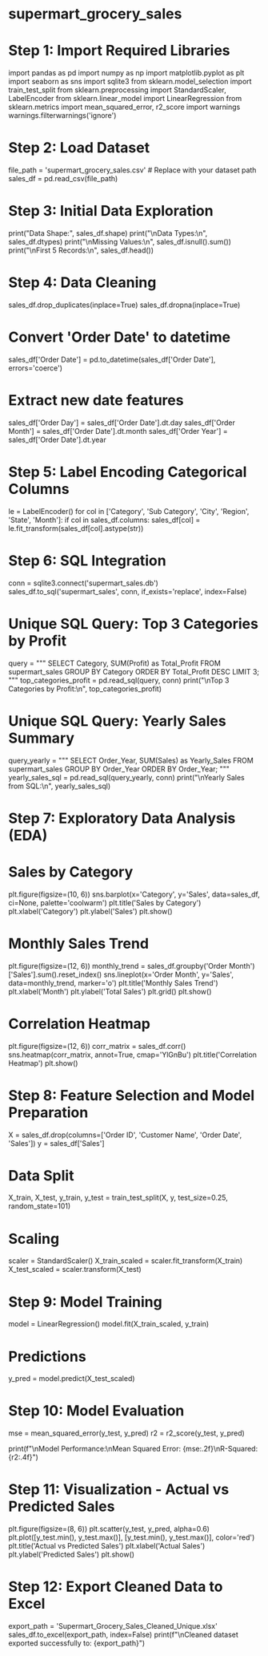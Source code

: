 # supermart_grocery_sales
# Step 1: Import Required Libraries
import pandas as pd
import numpy as np
import matplotlib.pyplot as plt
import seaborn as sns
import sqlite3
from sklearn.model_selection import train_test_split
from sklearn.preprocessing import StandardScaler, LabelEncoder
from sklearn.linear_model import LinearRegression
from sklearn.metrics import mean_squared_error, r2_score
import warnings
warnings.filterwarnings('ignore')

# Step 2: Load Dataset
file_path = 'supermart_grocery_sales.csv'  # Replace with your dataset path
sales_df = pd.read_csv(file_path)

# Step 3: Initial Data Exploration
print("Data Shape:", sales_df.shape)
print("\nData Types:\n", sales_df.dtypes)
print("\nMissing Values:\n", sales_df.isnull().sum())
print("\nFirst 5 Records:\n", sales_df.head())

# Step 4: Data Cleaning
sales_df.drop_duplicates(inplace=True)
sales_df.dropna(inplace=True)

# Convert 'Order Date' to datetime
sales_df['Order Date'] = pd.to_datetime(sales_df['Order Date'], errors='coerce')

# Extract new date features
sales_df['Order Day'] = sales_df['Order Date'].dt.day
sales_df['Order Month'] = sales_df['Order Date'].dt.month
sales_df['Order Year'] = sales_df['Order Date'].dt.year

# Step 5: Label Encoding Categorical Columns
le = LabelEncoder()
for col in ['Category', 'Sub Category', 'City', 'Region', 'State', 'Month']:
    if col in sales_df.columns:
        sales_df[col] = le.fit_transform(sales_df[col].astype(str))

# Step 6: SQL Integration
conn = sqlite3.connect('supermart_sales.db')
sales_df.to_sql('supermart_sales', conn, if_exists='replace', index=False)

# Unique SQL Query: Top 3 Categories by Profit
query = """
SELECT Category, SUM(Profit) as Total_Profit
FROM supermart_sales
GROUP BY Category
ORDER BY Total_Profit DESC
LIMIT 3;
"""
top_categories_profit = pd.read_sql(query, conn)
print("\nTop 3 Categories by Profit:\n", top_categories_profit)

# Unique SQL Query: Yearly Sales Summary
query_yearly = """
SELECT Order_Year, SUM(Sales) as Yearly_Sales
FROM supermart_sales
GROUP BY Order_Year
ORDER BY Order_Year;
"""
yearly_sales_sql = pd.read_sql(query_yearly, conn)
print("\nYearly Sales from SQL:\n", yearly_sales_sql)

# Step 7: Exploratory Data Analysis (EDA)
# Sales by Category
plt.figure(figsize=(10, 6))
sns.barplot(x='Category', y='Sales', data=sales_df, ci=None, palette='coolwarm')
plt.title('Sales by Category')
plt.xlabel('Category')
plt.ylabel('Sales')
plt.show()

# Monthly Sales Trend
plt.figure(figsize=(12, 6))
monthly_trend = sales_df.groupby('Order Month')['Sales'].sum().reset_index()
sns.lineplot(x='Order Month', y='Sales', data=monthly_trend, marker='o')
plt.title('Monthly Sales Trend')
plt.xlabel('Month')
plt.ylabel('Total Sales')
plt.grid()
plt.show()

# Correlation Heatmap
plt.figure(figsize=(12, 6))
corr_matrix = sales_df.corr()
sns.heatmap(corr_matrix, annot=True, cmap='YlGnBu')
plt.title('Correlation Heatmap')
plt.show()

# Step 8: Feature Selection and Model Preparation
X = sales_df.drop(columns=['Order ID', 'Customer Name', 'Order Date', 'Sales'])
y = sales_df['Sales']

# Data Split
X_train, X_test, y_train, y_test = train_test_split(X, y, test_size=0.25, random_state=101)

# Scaling
scaler = StandardScaler()
X_train_scaled = scaler.fit_transform(X_train)
X_test_scaled = scaler.transform(X_test)

# Step 9: Model Training
model = LinearRegression()
model.fit(X_train_scaled, y_train)

# Predictions
y_pred = model.predict(X_test_scaled)

# Step 10: Model Evaluation
mse = mean_squared_error(y_test, y_pred)
r2 = r2_score(y_test, y_pred)

print(f"\nModel Performance:\nMean Squared Error: {mse:.2f}\nR-Squared: {r2:.4f}")

# Step 11: Visualization - Actual vs Predicted Sales
plt.figure(figsize=(8, 6))
plt.scatter(y_test, y_pred, alpha=0.6)
plt.plot([y_test.min(), y_test.max()], [y_test.min(), y_test.max()], color='red')
plt.title('Actual vs Predicted Sales')
plt.xlabel('Actual Sales')
plt.ylabel('Predicted Sales')
plt.show()

# Step 12: Export Cleaned Data to Excel
export_path = 'Supermart_Grocery_Sales_Cleaned_Unique.xlsx'
sales_df.to_excel(export_path, index=False)
print(f"\nCleaned dataset exported successfully to: {export_path}")
